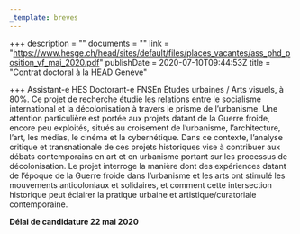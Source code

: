 ```yaml
---
_template: breves
---
```


+++
description = ""
documents = ""
link = "https://www.hesge.ch/head/sites/default/files/places_vacantes/ass_phd_position_vf_mai_2020.pdf"
publishDate = 2020-07-10T09:44:53Z
title = "Contrat doctoral à la HEAD Genève"

+++
Assistant-e HES Doctorant-e FNSEn Études urbaines / Arts visuels, à 80%. Ce projet de recherche étudie les relations entre le socialisme international et la décolonisation à travers le prisme de l’urbanisme. Une attention particulière est portée aux projets datant de la Guerre froide, encore peu exploités, situés au croisement de l’urbanisme, l’architecture, l’art, les médias, le cinéma et la cybernétique. Dans ce contexte, l’analyse critique et transnationale de ces projets historiques vise à contribuer aux débats contemporains en art et en urbanisme portant sur les processus de décolonisation. Le projet interroge la manière dont des expériences datant de l’époque de la Guerre froide dans l’urbanisme et les arts ont stimulé les mouvements anticoloniaux et solidaires, et comment cette intersection historique peut éclairer la pratique urbaine et artistique/curatoriale contemporaine.

**Délai de candidature 22 mai 2020**
